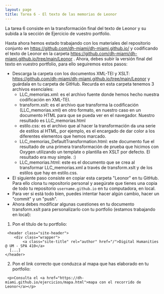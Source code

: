 ```yaml
---
layout: page
title: Tarea 6 - El texto de las memorias de Leonor 
---
```


La tarea 6 consiste en la transformación final del texto de Leonor y su subida a la sección de Ejercicio de vuestro portfolio. 

Hasta ahora hemos estado trabajando con los materiales del repositorio conjunto en https://github.com/dh-miami/dh-miami.github.io/ y codificando el texto de Leonor en la carpeta https://github.com/dh-miami/dh-miami.github.io/tree/main/Leonor . Ahora, debes subir la versión final del texto en vuestro portfolio, para ello seguiremos estos pasos: 

- Descarga la carpeta con los documentos XML-TEI y XSLT: https://github.com/dh-miami/dh-miami.github.io/tree/main/Leonor y guárdala en tu carpeta de GitHub. Recurda en esta carpeta tenemos 3 archivos esenciales: 
    -  LLC_memorias.xml: es el archivo fuente donde hemos hecho nuestra codificación en XML-TEI. 
    -  transform.xslt: es el archivo que transforma la codificación (LLC_memorias.xml) en otro formato, en nuestro caso en un documento HTML para que se pueda ver en el navegador. Nuestro resultado es LLC_memorias.html 
    -  estilo.css: es el archivo que al hacer la transformación da una serie de estilos al HTML, por ejemplo, es el encargado de dar color a los diferentes elementos que hemos marcado. 
    -  LLC_memorias_DefaultTransformation.html: este documento fue el resultado de una primera transformación de prueba que hicimos con Oxygen utilizando un template o plantilla en XSLT por defecto. El resultado era muy simple. :) 
    -  LLC_memorias.html: este es el documento que se crea al transformar LLC_memorias.xml a través de transform.xslt y de los estilos que hay en estilo.css. 
- El siguiente paso consiste en copiar esta carpeta "Leonor" en tu GitHub. Para ello clona tu repositorio personal y asegúrate que tienes una copia de todo tu repositorio `username.github.io` en tu computadora, en local. 
- Para ver si está todo bien, puedes intentar hacer algún cambio, hacer un "commit" y un "push". 
- Ahora debes modificar algunas cuestiones en tu documento transform.xslt para personalizarlo con tu portfolio (estamos trabajando en local): 

1. Pon el título de tu portfolio: 

```
 <header class="site-header">
    <div class="wrapper">
        <a class="site-title" rel="author" href="/">Digital Humanities @ UM - SPA 410</a>
  [...]                    
</header>
```

2. Pon el link correcto que conduzca al mapa que has elaborado en tu portfolio: 

```
 <p>Consulta el <a href="https://dh-miami.github.io/ejercicios/mapa.html">mapa con el recorrido de Leonor</a></p>
 ```
